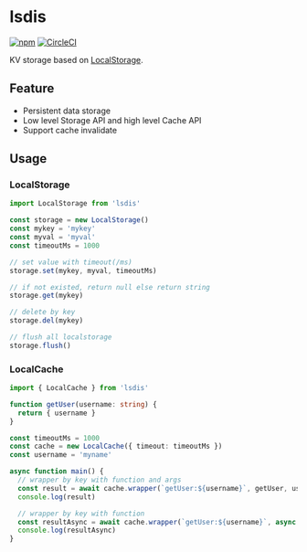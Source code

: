 # lsdis

[![npm](https://img.shields.io/npm/v/lsdis.svg)](https://www.npmjs.com/package/lsdis)
[![CircleCI](https://circleci.com/gh/joway/lsdis.svg?style=shield)](https://circleci.com/gh/joway/lsdis)

KV storage based on [LocalStorage](https://developer.mozilla.org/en-US/docs/Web/API/Window/localStorage).

## Feature

- Persistent data storage
- Low level Storage API and high level Cache API
- Support cache invalidate

## Usage

### LocalStorage

```typescript
import LocalStorage from 'lsdis'

const storage = new LocalStorage()
const mykey = 'mykey'
const myval = 'myval'
const timeoutMs = 1000

// set value with timeout(/ms)
storage.set(mykey, myval, timeoutMs)

// if not existed, return null else return string
storage.get(mykey)

// delete by key
storage.del(mykey)

// flush all localstorage
storage.flush()

```

### LocalCache

```typescript
import { LocalCache } from 'lsdis'

function getUser(username: string) {
  return { username }
}

const timeoutMs = 1000
const cache = new LocalCache({ timeout: timeoutMs })
const username = 'myname'

async function main() {
  // wrapper by key with function and args
  const result = await cache.wrapper(`getUser:${username}`, getUser, username)
  console.log(result)

  // wrapper by key with function
  const resultAsync = await cache.wrapper(`getUser:${username}`, async () => (getUser(username)))
  console.log(resultAsync)
}
```
